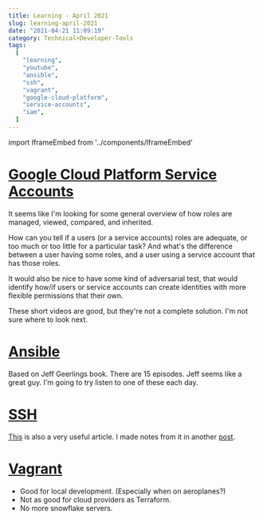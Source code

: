 ```yaml
---
title: Learning - April 2021
slug: learning-april-2021
date: "2021-04-21 11:09:19"
category: Technical>Developer-Tools
tags:
  [
    "learning",
    "youtube",
    "ansible",
    "ssh",
    "vagrant",
    "google-cloud-platform",
    "service-accounts",
    "iam",
  ]
---
```


import IframeEmbed from '../components/IframeEmbed'

<TOCInline toc={props.toc} exclude="Overview" toHeading={2} />

# [Google Cloud Platform Service Accounts](https://www.youtube.com/playlist?list=PLIivdWyY5sqIlPnZ7cvkg2Ck-8ZZ8TA5t)

It seems like I'm looking for some general overview of how roles are managed,
viewed, compared, and inherited.

How can you tell if a users (or a service accounts) roles are adequate, or
too much or too little for a particular task? And what's the difference
between a user having some roles, and a user using a service account that
has those roles.

It would also be nice to have some kind of adversarial test, that would
identify how/if users or service accounts can create identities with more
flexible permissions that their own.

These short videos are good, but they're not a complete solution. I'm not sure
where to look next.

<IframeEmbed src='https://www.youtube.com/embed/xXk1YlkKW_k' />

# [Ansible](https://www.youtube.com/playlist?list=PL2_OBreMn7FplshFCWYlaN2uS8et9RjNG)

Based on Jeff Geerlings book. There are 15 episodes. Jeff seems like a great
guy. I'm going to try listen to one of these each day.

<IframeEmbed src='https://www.youtube.com/embed/goclfp6a2IQ' />

# [SSH](https://www.youtube.com/watch?v=hQWRp-FdTpc&list=PLQGMHRkCCyDw5arrPInZT_T8TbDdzmeBp&index=4)

<IframeEmbed src='https://www.youtube.com/embed/hQWRp-FdTpc' />

[This](https://www.digitalocean.com/community/tutorials/ssh-essentials-working-with-ssh-servers-clients-and-keys)
is also a very useful article. I made notes from it in another [post](/blog/ssh-notes).

# [Vagrant](https://www.youtube.com/watch?v=vBrezgo&list=PLQGMHRkCCyDw5arrPInZT_T8TbDdzmeBp&index=2X)

<IframeEmbed src='https://www.youtube.com/embed/vBreXjkizgo' />

- Good for local development. (Especially when on aeroplanes?)
- Not as good for cloud providers as Terraform.
- No more snowflake servers.
